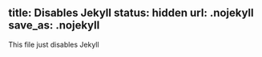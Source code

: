 title: Disables Jekyll
status: hidden
url: .nojekyll
save_as: .nojekyll
----

This file just disables Jekyll